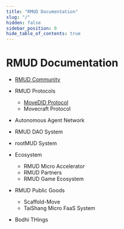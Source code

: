 ```yaml
---
title: "RMUD Documentation"
slug: "/"
hidden: false
sidebar_position: 0
hide_table_of_contents: true
---
```


# RMUD Documentation

* [RMUD Community](https://github.com/rootmud)
* RMUD Protocols
  * [MoveDID Protocol](/movedid)
  * Movecraft Protocol
* Autonomous Agent Network
* RMUD DAO System
* rootMUD System
* Ecosystem
  * RMUD Micro Accelerator
  * RMUD Partners
  * RMUD Game Ecosystem
* RMUD Public Goods
  * Scaffold-Move
  * TaiShang Micro FaaS System

* Bodhi THings

